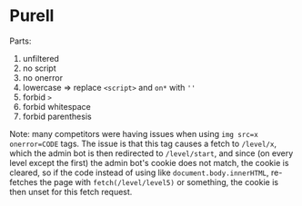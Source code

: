 # Purell

Parts:

1. unfiltered
2. no script
3. no onerror
4. lowercase => replace `<script>` and `on*` with `''`
5. forbid `>`
6. forbid whitespace
7. forbid parenthesis


Note: many competitors were having issues when using `img src=x onerror=CODE` tags. The issue is that this tag causes a fetch to `/level/x`, which the admin bot is then redirected to `/level/start`, and since (on every level except the first) the admin bot's cookie does not match, the cookie is cleared, so if the code instead of using like `document.body.innerHTML`,  re-fetches the page with `fetch(/level/level5)` or something, the cookie is then unset for this fetch request.